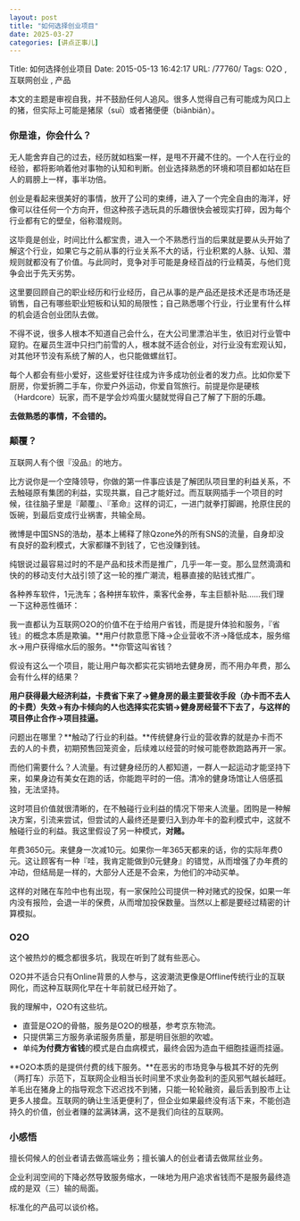 ```yaml
---
layout: post
title: "如何选择创业项目"
date: 2025-03-27
categories: [讲点正事儿]
---
```


Title: 如何选择创业项目
Date: 2015-05-13 16:42:17
URL: /77760/
Tags: O2O , 互联网创业 , 产品

本文的主题是审视自我，并不鼓励任何人追风。很多人觉得自己有可能成为风口上的猪，但实际上可能是猪尿（suī）或者猪便便（biănbiăn）。

### 你是谁，你会什么？

无人能舍弃自己的过去，经历就如档案一样，是甩不开藏不住的。一个人在行业的经验，都将影响着他对事物的认知和判断。创业选择熟悉的环境和项目都如站在巨人的肩膀上一样，事半功倍。

创业是看起来很美好的事情，放开了公司的束缚，进入了一个完全自由的海洋，好像可以往任何一个方向开，但这种孩子选玩具的乐趣很快会被现实打碎，因为每个行业都有它的壁垒，俗称潜规则。

这毕竟是创业，时间比什么都宝贵，进入一个不熟悉行当的后果就是要从头开始了解这个行业，如果它与之前从事的行业关系不大的话，行业积累的人脉、认知、潜规则就都没有了价值。与此同时，竞争对手可能是身经百战的行业精英，与他们竞争会出于先天劣势。

这里要回顾自己的职业经历和行业经历，自己从事的是产品还是技术还是市场还是销售，自己有哪些职业短板和认知的局限性；自己熟悉哪个行业，行业里有什么样的机会适合创业团队去做。

不得不说，很多人根本不知道自己会什么，在大公司里漂泊半生，依旧对行业管中窥豹。在雇员生涯中只扫门前雪的人，根本就不适合创业，对行业没有宏观认知，对其他环节没有系统了解的人，也只能做螺丝钉。

每个人都会有些小爱好，这些爱好往往成为许多成功创业者的发力点。比如你爱下厨房，你爱折腾二手车，你爱户外运动，你爱自驾旅行。前提是你是硬核（Hardcore）玩家，而不是学会炒鸡蛋火腿就觉得自己了解了下厨的乐趣。

**去做熟悉的事情，不会错的。**

### 颠覆？

互联网人有个很『没品』的地方。

比方说你是一个空降领导，你做的第一件事应该是了解团队项目里的利益关系，不去触碰原有集团的利益，实现共赢，自己才能好过。而互联网插手一个项目的时候，往往脑子里是『颠覆』、『革命』这样的词汇，一进门就拳打脚踢，抢原住民的饭碗，到最后变成行业祸害，共输全局。

微博是中国SNS的浩劫，基本上稀释了除Qzone外的所有SNS的流量，自身却没有良好的盈利模式，大家都赚不到钱了，它也没赚到钱。

纯银说过最容易过时的不是产品和技术而是推广，几乎一年一变。那么显然滴滴和快的的移动支付大战引领了这一轮的推广潮流，粗暴直接的贴钱式推广。

各种养车软件，1元洗车；各种拼车软件，乘客代金券，车主巨额补贴……我们理一下这种恶性循环：

我一直都认为互联网O2O的价值不在于给用户省钱，而是提升体验和服务，『省钱』的概念本质是欺骗。**用户付款意愿下降→企业营收不济→降低成本，服务缩水→用户获得缩水后的服务。**你管这叫省钱？

假设有这么一个项目，能让用户每次都实花实销地去健身房，而不用办年费，那么会有什么样的结果？

**用户获得最大经济利益，卡费省下来了→健身房的最主要营收手段（办卡而不去人的卡费）失效→有办卡倾向的人也选择实花实销→健身房经营不下去了，与这样的项目停止合作→项目挂逼。**

问题出在哪里？**触动了行业的利益。**传统健身行业的营收靠的就是办卡而不去的人的卡费，初期预售回笼资金，后续难以经营的时候可能卷款跑路再开一家。

而他们需要什么？人流量。有过健身经历的人都知道，一群人一起运动才能坚持下来，如果身边有美女在跑的话，你能跑平时的一倍。清冷的健身场馆让人倍感孤独，无法坚持。

这时项目价值就很清晰的，在不触碰行业利益的情况下带来人流量。团购是一种解决方案，引流来尝试，但尝试的人最终还是要归入到办年卡的盈利模式中，这就不触碰行业的利益。我这里假设了另一种模式，**对赌。**

年费3650元。来健身一次减10元。如果你一年365天都来的话，你的实际年费0元。这让顾客有一种『哇，我肯定能做到0元健身』的错觉，从而增强了办年费的冲动，但结局是一样的，大部分人还是不会来，为他们的冲动买单。

这样的对赌在车险中也有出现，有一家保险公司提供一种对赌式的投保，如果一年内没有报险，会退一半的保费，从而增加投保数量。当然以上都是要经过精密的计算模拟。

### O2O

这个被热炒的概念都很多坑，我现在听到了就有些恶心。

O2O并不适合只有Online背景的人参与，这波潮流更像是Offline传统行业的互联网化，而这种互联网化早在十年前就已经开始了。

我的理解中，O2O有这些坑。

*   直营是O2O的骨骼，服务是O2O的根基，参考京东物流。
*   只提供第三方服务承诺服务质量，那是明目张胆的吹嘘。
*   单纯**为付费方省钱**的模式是白血病模式，最终会因为造血干细胞挂逼而挂逼。

**O2O本质的是提供付费的线下服务。**在恶劣的市场竞争与极其不好的先例（两打车）示范下，互联网企业相当长时间里不求业务盈利的歪风邪气越长越旺。羊毛出在猪身上的指导观念下迟迟找不到猪，只能一轮轮融资，最后丢到股市上让更多人接盘。互联网的确让生活更便利了，但企业如果最终没有活下来，不能创造持久的价值，创业者赚的盆满钵满，这不是我们向往的互联网。

### 小感悟

擅长伺候人的创业者请去做高端业务；擅长骗人的创业者请去做屌丝业务。

企业利润空间的下降必然导致服务缩水，一味地为用户追求省钱而不是服务最终造成的是双（三）输的局面。

标准化的产品可以谈价格。